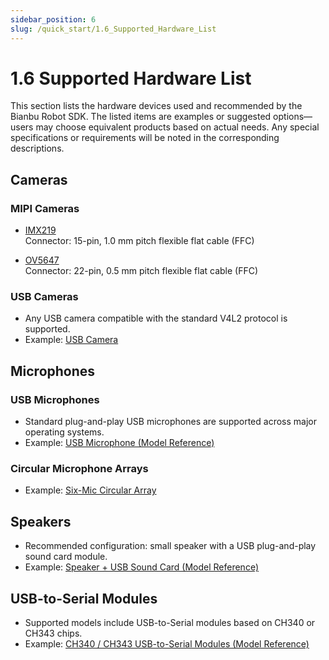 ```yaml
---
sidebar_position: 6
slug: /quick_start/1.6_Supported_Hardware_List
---
```


# 1.6 Supported Hardware List

This section lists the hardware devices used and recommended by the Bianbu Robot SDK. The listed items are examples or suggested options—users may choose equivalent products based on actual needs. Any special specifications or requirements will be noted in the corresponding descriptions.

## Cameras

### MIPI Cameras

- [IMX219](https://e.tb.cn/h.hPIZv8PibRPGOTY?tk=6VfR43JgYzq)  
  Connector: 15-pin, 1.0 mm pitch flexible flat cable (FFC)

- [OV5647](https://e.tb.cn/h.hPIY7HrB1rVBwQV?tk=UN3Z43JSDtS)  
  Connector: 22-pin, 0.5 mm pitch flexible flat cable (FFC)

### USB Cameras

- Any USB camera compatible with the standard V4L2 protocol is supported.  
- Example: [USB Camera](https://e.tb.cn/h.hPYHwZZ9e1fFGQx?tk=LPhg43MexhS)

## Microphones

### USB Microphones

- Standard plug-and-play USB microphones are supported across major operating systems.  
- Example: [USB Microphone (Model Reference)](https://e.tb.cn/h.6RQyI2nbCiB7fOX?tk=lSKQV1QIBk5)

### Circular Microphone Arrays

- Example: [Six-Mic Circular Array](https://e.tb.cn/h.hPL0qG3FYUppkf0?tk=4VhL43MR8Fj)

## Speakers

- Recommended configuration: small speaker with a USB plug-and-play sound card module.  
- Example: [Speaker + USB Sound Card (Model Reference)](https://e.tb.cn/h.6RQyI2nbCiB7fOX?tk=lSKQV1QIBk5)

## USB-to-Serial Modules

- Supported models include USB-to-Serial modules based on CH340 or CH343 chips.  
- Example: [CH340 / CH343 USB-to-Serial Modules (Model Reference)](https://e.tb.cn/h.hPYJCPUjZFnyMoz?tk=e8gP43MXD5a)
